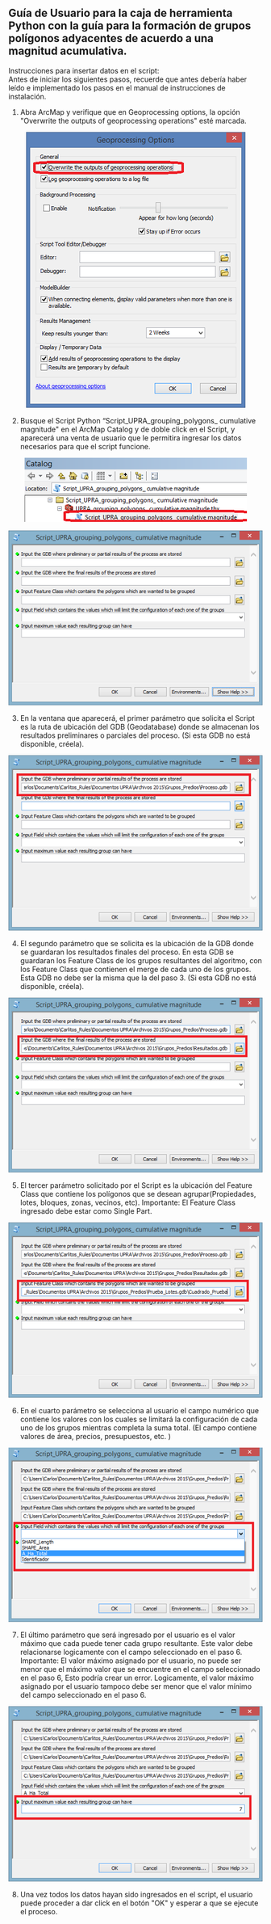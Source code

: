 
  ## Guía de Usuario para la caja de herramienta Python con la guía para la formación de grupos polígonos adyacentes de acuerdo a una magnitud acumulativa.

<p>
Instrucciones para insertar datos en el script:</br>
Antes de iniciar los siguientes pasos, recuerde que antes debería haber leído e implementado los pasos en el manual de instrucciones de instalación.
</p>

1. Abra ArcMap y verifique que en Geoprocessing options, la opción "Overwrite the outputs of geoprocessing operations" esté marcada.

<p align="center">
 <img src="Imagenes\geoprocesing_options.png">
</p>

2. Busque el Script Python “Script_UPRA_grouping_polygons_ cumulative magnitude" en el ArcMap Catalog y de doble click en el Script, y aparecerá una venta de usuario que le permitira ingresar los datos necesarios para que el script funcione.

<p align="center">
 <img src="Imagenes\abrir_script.png">
</p>
<p align="center">
 <img src="Imagenes\interfazinicial.png">
</p>

3. En la ventana que aparecerá, el primer parámetro que solicita el Script es la ruta de ubicación del GDB (Geodatabase) donde se almacenan los resultados preliminares o parciales del proceso. (Si esta GDB no está disponible, créela).

<p align="center">
 <img src="Imagenes\ruta_gdb.png">
</p>

4. El segundo parámetro que se solicita es la ubicación de la GDB donde se guardaran los resultados finales del proceso. En esta GDB se guardaran los Feature Class de los grupos resultantes del algoritmo, con los Feature Class que contienen el merge de cada uno de los grupos. Esta GDB no debe ser la misma que la del paso 3. (Si esta GDB no está disponible, créela).

<p align="center">
 <img src="Imagenes\gdb_resultados.png">
</p>

5. El tercer parámetro solicitado por el Script es la ubicación del Feature Class que contiene los polígonos que se desean agrupar(Propiedades, lotes, bloques, zonas, vecinos, etc). Importante: El Feature Class ingresado debe estar como Single Part.

<p align="center">
 <img src="Imagenes\path_FeatureClass.png">
</p>

6. En el cuarto parámetro se selecciona al usuario el campo numérico que contiene los valores con los cuales se limitará la configuración de cada uno de los grupos mientras completa la suma total. (El campo contiene valores de área, precios, presupuestos, etc. )

<p align="center">
 <img src="Imagenes\campo_valor.png">
</p>

7. El último parámetro que será ingresado por el usuario es el valor máximo que cada  puede tener  cada grupo resultante. Este valor debe relacionarse logicamente con el campo seleccionado en el paso 6. Importante: El valor máximo asignado por el usuario, no puede ser menor que el máximo valor que se encuentre en el campo seleccionado en el paso 6, Esto podría crear un error. Logicamente, el valor máximo asignado por el usuario  tampoco debe ser menor que el valor mínimo del campo seleccionado en el paso 6.

<p align="center">
 <img src="Imagenes\valor_maximo.png">
</p>

8. Una vez todos los datos hayan sido ingresados en el script, el usuario puede proceder a dar click en el botón "OK"  y esperar a que se ejecute el proceso.
